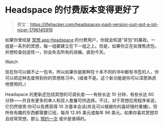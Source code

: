# Headspace 的付费版本变得更好了

> 原文：<https://lifehacker.com/headspaces-paid-version-just-got-a-lot-nicer-1796145919>

如果你曾经是 [冥想 app Headspace](https://www.headspace.com/) 的付费用户，你就会知道“背包”的暴政。一组是一系列的冥想，每一组都建立在下一组之上。但是，如果你正在处理焦虑包，并想检查创造性一，你会失去所有的进展。直到今天。

Watch

现在你可以做不止一包书，所以如果你是那种在十本不同的书中都有书签的人，你可以把这种态度带到你的冥想练习中。(或者不是。这个新功能是你可以深思熟虑地使用的。)

Headspace 的更新还包括冥想的可调长度——有些长达 10 分钟，有些长达 60 分钟——并且有更多的单人和双人套餐可供选择。不过，对于冥想应用程序来说，它仍然很贵:你可以免费获得 10 次基本会话(并且可以根据你的喜好随时重播)，但所有有趣的东西都需要订阅，每月 12.95 美元或每年 96 美元。如果你喜欢冥想并且经常冥想，那么 [预约一次](https://lifehacker.com/are-meditation-apps-worthwhile-1782101998) 或许是值得的。